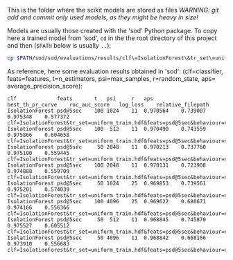 This is the folder where the scikit models are stored as files
*WARNING: git add and commit only used models, as they might be heavy in size!*

Models are usually those created with the 'sod' Python package.
To copy here a trained model from 'sod', `cd` in the the root directory of
this project and then (`$PATH` below is usually `..`):

```bash
cp $PATH/sod/sod/evaluations/results/clf\=IsolationForest\&tr_set\=uniform_train.hdf\&feats\=psd\@5sec\&behaviour\=new\&contamination\=auto\&max_samples\=2048\&n_estimators\=50\&random_state\=11.sklmodel ./sdaas/core/models/
```

As reference, here some evaluation results obtained in 'sod':
(clf=classifier, feats=features, t=n_estimators, psi=max_samples,
r=random_state, aps= average_precision_score):

```
clf				feats		t	psi		r	aps			best_th_pr_curve	roc_auc_score	log_loss	relative_filepath
IsolationForest	psd@5sec	100	1024	11	0.970564	0.739007	0.975348	0.577372	clf=IsolationForest&tr_set=uniform_train.hdf&feats=psd@5sec&behaviour=new&contamination=auto&max_samples=1024&n_estimators=100&random_state=11/uniform_test.hdf
IsolationForest	psd@5sec	100	 512	11	0.970490	0.743559	0.975866	0.604658	clf=IsolationForest&tr_set=uniform_train.hdf&feats=psd@5sec&behaviour=new&contamination=auto&max_samples=512&n_estimators=100&random_state=11/uniform_test.hdf
IsolationForest	psd@5sec	 50	2048	11	0.970213	0.737760	0.975100	0.559445	clf=IsolationForest&tr_set=uniform_train.hdf&feats=psd@5sec&behaviour=new&contamination=auto&max_samples=2048&n_estimators=50&random_state=11/uniform_test.hdf
IsolationForest	psd@5sec	100	2048	11	0.970131	0.723908	0.974888	0.559709	clf=IsolationForest&tr_set=uniform_train.hdf&feats=psd@5sec&behaviour=new&contamination=auto&max_samples=2048&n_estimators=100&random_state=11/uniform_test.hdf
IsolationForest	psd@5sec	 50	1024	25	0.969853	0.739561	0.975201	0.574039	clf=IsolationForest&tr_set=uniform_train.hdf&feats=psd@5sec&behaviour=new&contamination=auto&max_samples=1024&n_estimators=50&random_state=25/uniform_test.hdf
IsolationForest	psd@5sec	100	4096	25	0.969622	0.680671	0.974166	0.556366	clf=IsolationForest&tr_set=uniform_train.hdf&feats=psd@5sec&behaviour=new&contamination=auto&max_samples=4096&n_estimators=100&random_state=25/uniform_test.hdf
IsolationForest	psd@5sec	 50	 512	11	0.968845	0.745870	0.975527	0.605512	clf=IsolationForest&tr_set=uniform_train.hdf&feats=psd@5sec&behaviour=new&contamination=auto&max_samples=512&n_estimators=50&random_state=11/uniform_test.hdf
IsolationForest	psd@5sec	 50	4096	11	0.968842	0.668166	0.973910	0.556683	clf=IsolationForest&tr_set=uniform_train.hdf&feats=psd@5sec&behaviour=new&contamination=auto&max_samples=4096&n_estimators=50&random_state=11/uniform_test.hdf
```